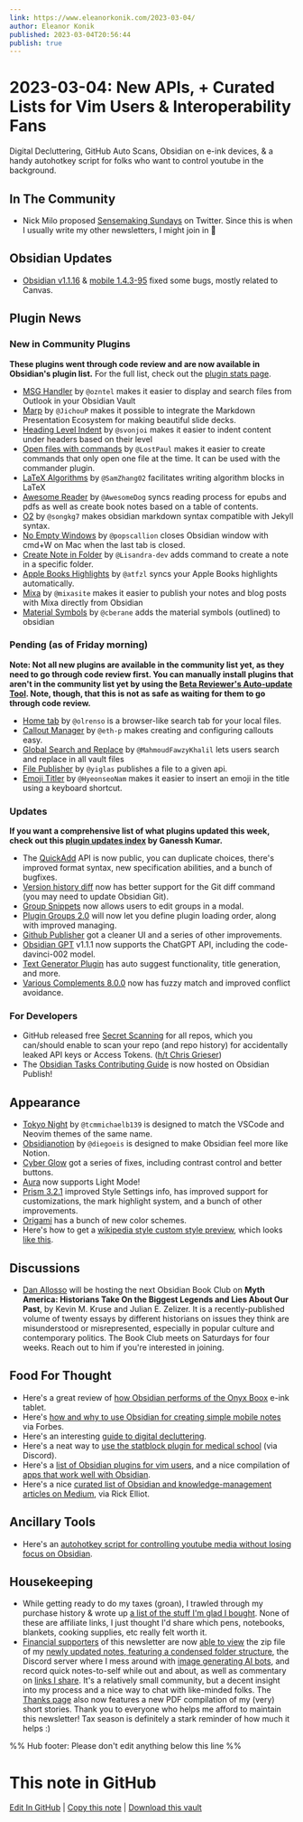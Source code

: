 ```yaml
---
link: https://www.eleanorkonik.com/2023-03-04/
author: Eleanor Konik
published: 2023-03-04T20:56:44
publish: true
---
```


# 2023-03-04: New APIs, + Curated Lists for Vim Users & Interoperability Fans
Digital Decluttering, GitHub Auto Scans, Obsidian on e-ink devices, & a handy autohotkey script for folks who want to control youtube in the background.

## In The Community

* Nick Milo proposed [Sensemaking Sundays](https://twitter.com/NickMilo/status/1631681072353394688?ref=obsidian-iceberg) on Twitter. Since this is when I usually write my other newsletters, I might join in 👀

## Obsidian Updates

* [Obsidian v1.1.16](https://forum.obsidian.md/t/obsidian-release-v1-1-16/55572?ref=obsidian-iceberg) & [mobile 1.4.3-95](https://forum.obsidian.md/t/obsidian-mobile-v1-4-3-build-95/55574?ref=obsidian-iceberg) fixed some bugs, mostly related to Canvas.

## Plugin News

### New in Community Plugins

__These plugins went through code review and are now available in Obsidian's plugin list.__ For the full list, check out the [plugin stats page](https://obsidian-plugin-stats.vercel.app/new?ref=obsidian-iceberg).

* [MSG Handler](https://github.com/ozntel/obsidian-msg-handler?ref=obsidian-iceberg) by `@ozntel` makes it easier to display and search files from Outlook in your Obsidian Vault
* [Marp](https://github.com/JichouP/obsidian-marp-plugin?ref=obsidian-iceberg) by `@JichouP` makes it possible to integrate the Markdown Presentation Ecosystem for making beautiful slide decks.
* [Heading Level Indent](https://github.com/svonjoi/obsidian-heading-level-indent?ref=obsidian-iceberg) by `@svonjoi` makes it easier to indent content under headers based on their level
* [Open files with commands](https://github.com/LostPaul/ob-open-files-with-commands?ref=obsidian-iceberg) by `@LostPaul` makes it easier to create commands that only open one file at the time. It can be used with the commander plugin.
* [LaTeX Algorithms](https://github.com/SamZhang02/obsidian-latex-algorithms?ref=obsidian-iceberg) by `@SamZhang02` facilitates writing algorithm blocks in LaTeX
* [Awesome Reader](https://github.com/AwesomeDog/obsidian-awesome-reader?ref=obsidian-iceberg) by `@AwesomeDog` syncs reading process for epubs and pdfs as well as create book notes based on a table of contents.
* [O2](https://github.com/songkg7/o2?ref=obsidian-iceberg) by `@songkg7` makes obsidian markdown syntax compatible with Jekyll syntax.
* [No Empty Windows](https://github.com/popscallion/obsidian-no-empty-windows?ref=obsidian-iceberg) by `@popscallion` closes Obsidian window with cmd+W on Mac when the last tab is closed.
* [Create Note in Folder](https://github.com/Lisandra-dev/obsidian-create-note-in-folder?ref=obsidian-iceberg) by `@Lisandra-dev` adds command to create a note in a specific folder.
* [Apple Books Highlights](https://github.com/atfzl/obsidian-apple-books-plugin?ref=obsidian-iceberg) by `@atfzl` syncs your Apple Books highlights automatically.
* [Mixa](https://github.com/mixasite/obsidian-mixa?ref=obsidian-iceberg) by `@mixasite` makes it easier to publish your notes and blog posts with Mixa directly from Obsidian
* [Material Symbols](https://github.com/cberane/obsidian-material-symbols?ref=obsidian-iceberg) by `@cberane` adds the material symbols (outlined) to obsidian

### Pending (as of Friday morning)

__Note: Not all new plugins are available in the community list yet, as they need to go through code review first. You can manually install plugins that aren't in the community list yet by using the [Beta Reviewer's Auto-update Tool](https://github.com/TfTHacker/obsidian42-brat?ref=obsidian-iceberg). Note, though, that this is not as safe as waiting for them to go through code review.__

* [Home tab](https://github.com/olrenso/obsidian-home-tab?ref=obsidian-iceberg) by `@olrenso` is a browser-like search tab for your local files.
* [Callout Manager](https://github.com/eth-p/obsidian-callout-manager?ref=obsidian-iceberg) by `@eth-p` makes creating and configuring callouts easy.
* [Global Search and Replace](https://github.com/MahmoudFawzyKhalil/obsidian-global-search-and-replace?ref=obsidian-iceberg) by `@MahmoudFawzyKhalil` lets users search and replace in all vault files
* [File Publisher](https://github.com/yiglas/obsidian-file-publisher?ref=obsidian-iceberg) by `@yiglas` publishes a file to a given api.
* [Emoji Titler](https://github.com/HyeonseoNam/obsidian-emoji-titler?ref=obsidian-iceberg) by `@HyeonseoNam` makes it easier to insert an emoji in the title using a keyboard shortcut.

### Updates

__If you want a comprehensive list of what plugins updated this week, check out this [plugin updates index](https://obsidian-plugin-stats.vercel.app/updates?ref=obsidian-iceberg) by Ganessh Kumar.__

* The [QuickAdd](https://github.com/chhoumann/quickadd/releases?ref=obsidian-iceberg) API is now public, you can duplicate choices, there's improved format syntax, new specification abilities, and a bunch of bugfixes.
* [Version history diff](https://github.com/kometenstaub/obsidian-version-history-diff?ref=obsidian-iceberg) now has better support for the Git diff command (you may need to update Obsidian Git).
* [Group Snippets](https://github.com/Lisandra-dev/obsidian-group-snippets?ref=obsidian-iceberg) now allows users to edit groups in a modal.
* [Plugin Groups 2.0](https://github.com/Mocca101/obsidian-plugin-groups/releases/tag/2.0.0?ref=obsidian-iceberg) will now let you define plugin loading order, along with improved managing.
* [Github Publisher](https://github.com/ObsidianPublisher/obsidian-github-publisher?ref=obsidian-iceberg) got a cleaner UI and a series of other improvements.
* [Obsidian GPT](https://github.com/jmilldotdev/obsidian-gpt?ref=obsidian-iceberg) v1.1.1 now supports the ChatGPT API, including the code-davinci-002 model.
* [Text Generator Plugin](https://github.com/nhaouari/obsidian-textgenerator-plugin/releases?ref=obsidian-iceberg) has auto suggest functionality, title generation, and more.
* [Various Complements 8.0.0](https://github.com/tadashi-aikawa/obsidian-various-complements-plugin/releases/tag/8.0.0?ref=obsidian-iceberg) now has fuzzy match and improved conflict avoidance.

### For Developers

* GitHub released free [Secret Scanning](https://github.blog/2023-02-28-secret-scanning-alerts-are-now-available-and-free-for-all-public-repositories/?ref=obsidian-iceberg) for all repos, which you can/should enable to scan your repo (and repo history) for accidentally leaked API keys or Access Tokens. ([h/t Chris Grieser](https://twitter.com/pseudo_meta/status/1631036193113505792?ref=obsidian-iceberg))
* The [Obsidian Tasks Contributing Guide](https://publish.obsidian.md/tasks-contributing/?ref=obsidian-iceberg) is now hosted on Obsidian Publish!

## Appearance

* [Tokyo Night](https://github.com/tcmmichaelb139/obsidian-tokyonight?ref=obsidian-iceberg) by `@tcmmichaelb139` is designed to match the VSCode and Neovim themes of the same name.
* [Obsidianotion](https://github.com/diegoeis/obsidianotion?ref=obsidian-iceberg) by `@diegoeis` is designed to make Obsidian feel more like Notion.
* [Cyber Glow](https://github.com/ArtexJay/Obsidian-CyberGlow/releases/tag/v7.8.8?ref=obsidian-iceberg) got a series of fixes, including contrast control and better buttons.
* [Aura](https://github.com/ashwinjadhav818/obsidian-aura?ref=obsidian-iceberg) now supports Light Mode!
* [Prism 3.2.1](https://github.com/damiankorcz/Prism-Theme/releases/tag/3.2.1?ref=obsidian-iceberg) improved Style Settings info, has improved support for customizations, the mark highlight system, and a bunch of other improvements.
* [Origami](https://github.com/7368697661/Origami?ref=obsidian-iceberg) has a bunch of new color schemes.
* Here's how to get a [wikipedia style custom style preview](https://github.com/zamsyt/obsidian-snippets/wiki/Custom%20page%20preview?ref=obsidian-iceberg), which looks [like this](https://media.discordapp.net/attachments/702656734631821413/1060325551413411840/image.png?ref=obsidian-iceberg).

## Discussions

* [Dan Allosso](https://twitter.com/AllossoDan?ref=obsidian-iceberg) will be hosting the next Obsidian Book Club on __Myth America: Historians Take On the Biggest Legends and Lies About Our Past__, by Kevin M. Kruse and Julian E. Zelizer. It is a recently-published volume of twenty essays by different historians on issues they think are misunderstood or misrepresented, especially in popular culture and contemporary politics. The Book Club meets on Saturdays for four weeks. Reach out to him if you're interested in joining.

## Food For Thought

* Here's a great review of [how Obsidian performs of the Onyx Boox](https://thesweetsetup.com/a-mindfulness-monday-review-of-the-onyx-boox-tab-ultra/?ref=obsidian-iceberg) e-ink tablet.
* Here's [how and why to use Obsidian for creating simple mobile notes](https://www.forbes.com/sites/tjmccue/2023/02/28/why-and-how-i-use-obsidian-for-creating-simple-mobile-notes/?sh=3be58fb46b0c&ref=obsidian-iceberg) via Forbes.
* Here's an interesting [guide to digital decluttering](https://www.reddit.com/r/digitalminimalism/wiki/declutter-guide/?ref=obsidian-iceberg).
* Here's a neat way to [use the statblock plugin for medical school](https://discord.com/channels/686053708261228577/744933215063638183/1079381102180970648?ref=obsidian-iceberg) (via Discord).
* Here's a [list of Obsidian plugins for vim users](https://nanotipsforvim.prose.sh/obsidian-plugins-for-vim-users?ref=obsidian-iceberg), and a nice compilation of [apps that work well with Obsidian](https://www.reddit.com/r/ObsidianMD/comments/11eeoi0/obsidian_integrations_apps_that_work_with_obsidian/?ref=obsidian-iceberg).
* Here's a nice [curated list of Obsidian and knowledge-management articles on Medium](https://medium.com/@icycold/list/pkm-975f29b6d043?ref=obsidian-iceberg), via Rick Elliot.

## Ancillary Tools

* Here's an [autohotkey script for controlling youtube media without losing focus on Obsidian](https://www.reddit.com/r/ObsidianMD/comments/11e3jpx/autohotkey_script_for_controlling_youtube_media/?ref=obsidian-iceberg).

## Housekeeping

* While getting ready to do my taxes (groan), I trawled through my purchase history & wrote up [a list of the stuff I'm glad I bought](https://www.eleanorkonik.com/some-stuff-im-surprisingly-happy-i-bought/). None of these are affiliate links, I just thought I'd share which pens, notebooks, blankets, cooking supplies, etc really felt worth it.
* [Financial supporters](https://www.eleanorkonik.com/#/portal) of this newsletter are now [able to view](https://eleanorkonik.com/thanks?ref=obsidian-iceberg) the zip file of my [newly updated notes, featuring a condensed folder structure](https://publish.obsidian.md/eleanorkonik/?ref=obsidian-iceberg), the Discord server where I mess around with [image generating AI bots](https://www.midjourney.com/?ref=obsidian-iceberg), and record quick notes-to-self while out and about, as well as commentary on [links I share](https://rw-discord-bot-production.herokuapp.com/guilds/links/954068589885923389?ref=obsidian-iceberg). It's a relatively small community, but a decent insight into my process and a nice way to chat with like-minded folks. The [Thanks page](https://www.eleanorkonik.com/thanks/) also now features a new PDF compilation of my (very) short stories. Thank you to everyone who helps me afford to maintain this newsletter! Tax season is definitely a stark reminder of how much it helps :)

%% Hub footer: Please don't edit anything below this line %%

# This note in GitHub

<span class="git-footer">[Edit In GitHub](https://github.dev/obsidian-community/obsidian-hub/blob/main/01%20-%20Community/Obsidian%20Roundup/2023-03-04%20New%20APIs%2C%20%2B%20Curated%20Lists%20for%20Vim%20Users%20%26%20Interoperability%20Fans.md "git-hub-edit-note") | [Copy this note](https://raw.githubusercontent.com/obsidian-community/obsidian-hub/main/01%20-%20Community/Obsidian%20Roundup/2023-03-04%20New%20APIs%2C%20%2B%20Curated%20Lists%20for%20Vim%20Users%20%26%20Interoperability%20Fans.md "git-hub-copy-note") | [Download this vault](https://github.com/obsidian-community/obsidian-hub/archive/refs/heads/main.zip "git-hub-download-vault") </span>
